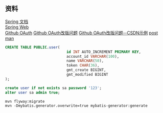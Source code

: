 ## 资料
[Spring 文档](https://spring.io/guides)  
[Spring Web](https://spring.io/guides/gs/serving-web-content/)  
[Github OAuth](https://docs.github.com/en/developers/apps/building-github-apps/creating-a-github-app)
[Github OAuth改版问题](https://docs.github.com/en/rest/overview/other-authentication-methods)
[Github OAuth改版问题--CSDN示例](https://blog.csdn.net/kuaileky/article/details/104217757)
[post man](https://chrome.google.com/webstore/detail/tabbed-postman-rest-clien/coohjcphdfgbiolnekdpbcijmhambjff)

```sql
CREATE TABLE PUBLIC.user(
                            id INT AUTO_INCREMENT PRIMARY KEY,
                            account_id VARCHAR(100),
                            name VARCHAR(50),
                            token CHAR(36),
                            gmt_create BIGINT,
                            gmt_modified BIGINT
);
```
```sql
create user if not exists sa password '123';
alter user sa admin true;
```
```shell
mvn flyway:migrate
mvn -Dmybatis.generator.overwrite=true mybatis-generator:generate
```
